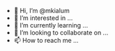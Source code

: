 - 👋 Hi, I’m @mkialum
- 👀 I’m interested in ...
- 🌱 I’m currently learning ...
- 💞️ I’m looking to collaborate on ...
- 📫 How to reach me ...

<!---
mkialum/mkialum is a ✨ special ✨ repository because its `README.md` (this file) appears on your GitHub profile.
You can click the Preview link to take a look at your changes.
--->
